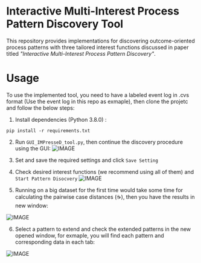 # Interactive Multi-Interest Process Pattern Discovery Tool

This repository provides implementations for discovering outcome-oriented process patterns with three tailored interest functions discussed in paper titled *"Interactive Multi-Interest Process Pattern Discovery"*.

# Usage
To use the implemented tool, you need to have a labeled event log in .cvs format (Use the event log in this repo as exmaple), then clone the projetc and follow the below steps:
1. Install dependencies (Python 3.8.0) :

```pip install -r requirements.txt```

2. Run ```GUI_IMPresseD_tool.py```, then continue the discovery procedure using the GUI:
![IMAGE](pic/Settings.PNG)

3. Set and save the required settings and click ```Save Setting```
4. Check desired interest functions (we recommend using all of them) and ```Start Pattern Disocvery```
![IMAGE](pic/Settings_1.PNG)

5. Running on a big dataset for the first time would take some time for calculating the pairwise case distances (:coffee:), then you have the results in new window:

![IMAGE](pic/Results_1.PNG)

6. Select a pattern to extend and check the extended patterns in the new opened window, for exmaple, you will find each pattern and corresponding data in each tab:

![IMAGE](pic/Results_2.PNG)

